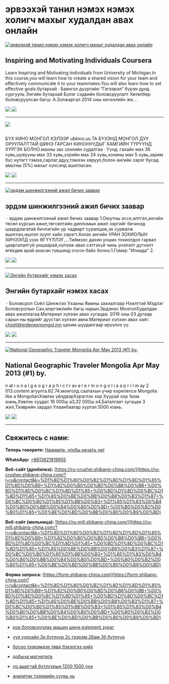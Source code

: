 # эрвээхэй танил нэмэх нэмэх холигч махыг худалдан авах онлайн

<a href="https://swt.shibang-china.com/?l=ru&img&k=%D1%8D%D1%80%D0%B2%D1%8D%D1%8D%D1%85%D1%8D%D0%B9+%D1%82%D0%B0%D0%BD%D0%B8%D0%BB+%D0%BD%D1%8D%D0%BC%D1%8D%D1%85+%D0%BD%D1%8D%D0%BC%D1%8D%D1%85+%D1%85%D0%BE%D0%BB%D0%B8%D0%B3%D1%87+%D0%BC%D0%B0%D1%85%D1%8B%D0%B3+%D1%85%D1%83%D0%B4%D0%B0%D0%BB%D0%B4%D0%B0%D0%BD+%D0%B0%D0%B2%D0%B0%D1%85+%D0%BE%D0%BD%D0%BB%D0%B0%D0%B9%D0%BD" target="_blank">![эрвээхэй танил нэмэх нэмэх холигч махыг худалдан авах онлайн](http://static.shibang-china.com/all-800x300/260.jpg)</a>

## Inspiring and Motivating Individuals Coursera
Learn Inspiring and Motivating Individuals from University of Michigan.In this course,you will learn how to create a shared vision for your team and effectively communicate it to your teammates.You will also learn how to set effective goals.бутархай&nbsp;&#0183;&#32;Баянгол дүүргийн “Гэгээрэл” бүрэн дунд сургууль Энгийн бутархай Бүлэг сэдвийн боловсруулалт Хөтөлбөр боловсруулсан багш: А.Золжаргал 2014 оны хичээлийн жи…


<a href="https://whatsapp.shibangsoft.com/WhatsApp.php" target="_blank" title="WhatsApp">![](http://static.shibang-china.com/icon/whatsapp.png)</a> <a href="https://swt.shibang-china.com/?l=ru&icon&k=%D1%8D%D1%80%D0%B2%D1%8D%D1%8D%D1%85%D1%8D%D0%B9+%D1%82%D0%B0%D0%BD%D0%B8%D0%BB+%D0%BD%D1%8D%D0%BC%D1%8D%D1%85+%D0%BD%D1%8D%D0%BC%D1%8D%D1%85+%D1%85%D0%BE%D0%BB%D0%B8%D0%B3%D1%87+%D0%BC%D0%B0%D1%85%D1%8B%D0%B3+%D1%85%D1%83%D0%B4%D0%B0%D0%BB%D0%B4%D0%B0%D0%BD+%D0%B0%D0%B2%D0%B0%D1%85+%D0%BE%D0%BD%D0%BB%D0%B0%D0%B9%D0%BD" target="_blank">![](http://static.shibang-china.com/icon/chat-ru.png)</a>

---

<a href="https://swt.shibang-china.com/?l=ru&img&k=%D1%8D%D1%80%D0%B2%D1%8D%D1%8D%D1%85%D1%8D%D0%B9+%D1%82%D0%B0%D0%BD%D0%B8%D0%BB+%D0%BD%D1%8D%D0%BC%D1%8D%D1%85+%D0%BD%D1%8D%D0%BC%D1%8D%D1%85+%D1%85%D0%BE%D0%BB%D0%B8%D0%B3%D1%87+%D0%BC%D0%B0%D1%85%D1%8B%D0%B3+%D1%85%D1%83%D0%B4%D0%B0%D0%BB%D0%B4%D0%B0%D0%BD+%D0%B0%D0%B2%D0%B0%D1%85+%D0%BE%D0%BD%D0%BB%D0%B0%D0%B9%D0%BD" target="_blank">![](http://static.shibang-china.com/all-800x300/696.jpg)</a>

## 
БҮХ КИНО МОНГОЛ ХЭЛЭЭР ubkino.us.ТА БҮХЭНД МОНГОЛ ДУУ ОРУУЛАЛТТАЙ ШИНЭ ГАРСАН КИНОНУУДЫГ ХАМГИЙН ТҮРҮҮНД ХҮРГЭХ БОЛНО.махны зах зээлийн судалгаа&nbsp;&#0183;&#32;Үүнд: гахайн мах 36 хувь,шувууны мах 33 хувь,үхрийн мах 24 хувь,хонины мах 5 хувь,зарим бүс нутагт тэмээ,сарлаг,адуу,тэмээн хяруул,болон ангийн зэрэг бусад амьтны (5%) махыг хүнсэнд ашигласан.


<a href="https://whatsapp.shibangsoft.com/WhatsApp.php" target="_blank" title="WhatsApp">![](http://static.shibang-china.com/icon/whatsapp.png)</a> <a href="https://swt.shibang-china.com/?l=ru&icon&k=%D1%8D%D1%80%D0%B2%D1%8D%D1%8D%D1%85%D1%8D%D0%B9+%D1%82%D0%B0%D0%BD%D0%B8%D0%BB+%D0%BD%D1%8D%D0%BC%D1%8D%D1%85+%D0%BD%D1%8D%D0%BC%D1%8D%D1%85+%D1%85%D0%BE%D0%BB%D0%B8%D0%B3%D1%87+%D0%BC%D0%B0%D1%85%D1%8B%D0%B3+%D1%85%D1%83%D0%B4%D0%B0%D0%BB%D0%B4%D0%B0%D0%BD+%D0%B0%D0%B2%D0%B0%D1%85+%D0%BE%D0%BD%D0%BB%D0%B0%D0%B9%D0%BD" target="_blank">![](http://static.shibang-china.com/icon/chat-ru.png)</a>

---

<a href="https://swt.shibang-china.com/?l=ru&img&k=%D1%8D%D1%80%D0%B2%D1%8D%D1%8D%D1%85%D1%8D%D0%B9+%D1%82%D0%B0%D0%BD%D0%B8%D0%BB+%D0%BD%D1%8D%D0%BC%D1%8D%D1%85+%D0%BD%D1%8D%D0%BC%D1%8D%D1%85+%D1%85%D0%BE%D0%BB%D0%B8%D0%B3%D1%87+%D0%BC%D0%B0%D1%85%D1%8B%D0%B3+%D1%85%D1%83%D0%B4%D0%B0%D0%BB%D0%B4%D0%B0%D0%BD+%D0%B0%D0%B2%D0%B0%D1%85+%D0%BE%D0%BD%D0%BB%D0%B0%D0%B9%D0%BD" target="_blank">![эрдэм шинжилгээний ажил бичих заавар](http://static.shibang-china.com/all-800x300/1061.jpg)</a>

## эрдэм шинжилгээний ажил бичих заавар
&nbsp;&#0183;&#32;эрдэм шинжилгээний ажил бичих заавар 1.Оюутны эссе,илтгэл,ангийн төсөл курсын ажил,төгсөлтийн дипломын ажил зэргийг бичихэд шаардлагатай бичлэгийн ур чадварт суралцаж,эх сурвалж ашиглах,ишлэл зүүлт хийх зэрэгт.Ахлах ангийн УРАН ЗОХИОЛЫН ХИЧЭЭЛД үзэх ӨГҮҮЛЛЭГ,…Тиймээс дахин унших тохиолдол гарвал цааргалалгүй уншаарай,хүлээж авах сэтгэхүй чинь үнэлэлт дүгнэлт өгөхдөө арай ахисан түвшинд очсон байх болно.1.Гомер &quot;Илиада&quot; 2.


<a href="https://whatsapp.shibangsoft.com/WhatsApp.php" target="_blank" title="WhatsApp">![](http://static.shibang-china.com/icon/whatsapp.png)</a> <a href="https://swt.shibang-china.com/?l=ru&icon&k=%D1%8D%D1%80%D0%B2%D1%8D%D1%8D%D1%85%D1%8D%D0%B9+%D1%82%D0%B0%D0%BD%D0%B8%D0%BB+%D0%BD%D1%8D%D0%BC%D1%8D%D1%85+%D0%BD%D1%8D%D0%BC%D1%8D%D1%85+%D1%85%D0%BE%D0%BB%D0%B8%D0%B3%D1%87+%D0%BC%D0%B0%D1%85%D1%8B%D0%B3+%D1%85%D1%83%D0%B4%D0%B0%D0%BB%D0%B4%D0%B0%D0%BD+%D0%B0%D0%B2%D0%B0%D1%85+%D0%BE%D0%BD%D0%BB%D0%B0%D0%B9%D0%BD" target="_blank">![](http://static.shibang-china.com/icon/chat-ru.png)</a>

---

<a href="https://swt.shibang-china.com/?l=ru&img&k=%D1%8D%D1%80%D0%B2%D1%8D%D1%8D%D1%85%D1%8D%D0%B9+%D1%82%D0%B0%D0%BD%D0%B8%D0%BB+%D0%BD%D1%8D%D0%BC%D1%8D%D1%85+%D0%BD%D1%8D%D0%BC%D1%8D%D1%85+%D1%85%D0%BE%D0%BB%D0%B8%D0%B3%D1%87+%D0%BC%D0%B0%D1%85%D1%8B%D0%B3+%D1%85%D1%83%D0%B4%D0%B0%D0%BB%D0%B4%D0%B0%D0%BD+%D0%B0%D0%B2%D0%B0%D1%85+%D0%BE%D0%BD%D0%BB%D0%B0%D0%B9%D0%BD" target="_blank">![Энгийн бутархайг нэмэх хасах](http://static.shibang-china.com/all-800x300/110.jpg)</a>

## Энгийн бутархайг нэмэх хасах
&nbsp;&#0183;&#32;Боловсрол Соёл Шинжлэх Ухааны Яамны захиалгаар Нээлттэй Мэдлэг Боловсролын Сан,мэргэжлийн багш нарын.Эрдэнэс МонголХудалдан авах ажиллагаа.Материал хүлээн авах хугацаа: 2019 оны 03 дугаар сарын ны өдрийг дуустал хүлээн авна.Материал хүлээн авах хаяг: choijil@erdenesmongol.mn цахим шуудангаар ирүүлнэ үү.


<a href="https://whatsapp.shibangsoft.com/WhatsApp.php" target="_blank" title="WhatsApp">![](http://static.shibang-china.com/icon/whatsapp.png)</a> <a href="https://swt.shibang-china.com/?l=ru&icon&k=%D1%8D%D1%80%D0%B2%D1%8D%D1%8D%D1%85%D1%8D%D0%B9+%D1%82%D0%B0%D0%BD%D0%B8%D0%BB+%D0%BD%D1%8D%D0%BC%D1%8D%D1%85+%D0%BD%D1%8D%D0%BC%D1%8D%D1%85+%D1%85%D0%BE%D0%BB%D0%B8%D0%B3%D1%87+%D0%BC%D0%B0%D1%85%D1%8B%D0%B3+%D1%85%D1%83%D0%B4%D0%B0%D0%BB%D0%B4%D0%B0%D0%BD+%D0%B0%D0%B2%D0%B0%D1%85+%D0%BE%D0%BD%D0%BB%D0%B0%D0%B9%D0%BD" target="_blank">![](http://static.shibang-china.com/icon/chat-ru.png)</a>

---

<a href="https://swt.shibang-china.com/?l=ru&img&k=%D1%8D%D1%80%D0%B2%D1%8D%D1%8D%D1%85%D1%8D%D0%B9+%D1%82%D0%B0%D0%BD%D0%B8%D0%BB+%D0%BD%D1%8D%D0%BC%D1%8D%D1%85+%D0%BD%D1%8D%D0%BC%D1%8D%D1%85+%D1%85%D0%BE%D0%BB%D0%B8%D0%B3%D1%87+%D0%BC%D0%B0%D1%85%D1%8B%D0%B3+%D1%85%D1%83%D0%B4%D0%B0%D0%BB%D0%B4%D0%B0%D0%BD+%D0%B0%D0%B2%D0%B0%D1%85+%D0%BE%D0%BD%D0%BB%D0%B0%D0%B9%D0%BD" target="_blank">![National Geographic Traveler Mongolia Apr May 2013 (#1) by.](http://static.shibang-china.com/all-800x300/1191.jpg)</a>

## National Geographic Traveler Mongolia Apr May 2013 (#1) by.
n at i o n a l g e o g r a p h i c t r av e l e r m o n g o l i a a p r i l m ay 2 013.content агуулга.62.74.монголд саатахын учир experience Mongolia like a MongolianХэвлэх үйлдвэрХэрэглэх хор Хуурай хор 1ком юань,Хэвлэх хуудас 16 000ш a3,32 000ш a4,Баталгаат хугацаа 3 жил,Тээврийн зардал Улаанбаатар хүртэл 5000 юань.


<a href="https://whatsapp.shibangsoft.com/WhatsApp.php" target="_blank" title="WhatsApp">![](http://static.shibang-china.com/icon/whatsapp.png)</a> <a href="https://swt.shibang-china.com/?l=ru&icon&k=%D1%8D%D1%80%D0%B2%D1%8D%D1%8D%D1%85%D1%8D%D0%B9+%D1%82%D0%B0%D0%BD%D0%B8%D0%BB+%D0%BD%D1%8D%D0%BC%D1%8D%D1%85+%D0%BD%D1%8D%D0%BC%D1%8D%D1%85+%D1%85%D0%BE%D0%BB%D0%B8%D0%B3%D1%87+%D0%BC%D0%B0%D1%85%D1%8B%D0%B3+%D1%85%D1%83%D0%B4%D0%B0%D0%BB%D0%B4%D0%B0%D0%BD+%D0%B0%D0%B2%D0%B0%D1%85+%D0%BE%D0%BD%D0%BB%D0%B0%D0%B9%D0%BD" target="_blank">![](http://static.shibang-china.com/icon/chat-ru.png)</a>

---
## Свяжитесь с нами:

**Теперь говорите:** [Нажмите, чтобы начать чат](https://swt.shibang-china.com?l=ru&contact&k=%D1%8D%D1%80%D0%B2%D1%8D%D1%8D%D1%85%D1%8D%D0%B9+%D1%82%D0%B0%D0%BD%D0%B8%D0%BB+%D0%BD%D1%8D%D0%BC%D1%8D%D1%85+%D0%BD%D1%8D%D0%BC%D1%8D%D1%85+%D1%85%D0%BE%D0%BB%D0%B8%D0%B3%D1%87+%D0%BC%D0%B0%D1%85%D1%8B%D0%B3+%D1%85%D1%83%D0%B4%D0%B0%D0%BB%D0%B4%D0%B0%D0%BD+%D0%B0%D0%B2%D0%B0%D1%85+%D0%BE%D0%BD%D0%BB%D0%B0%D0%B9%D0%BD)

**WhatsApp:**  [+8613621919955](https://whatsapp.shibangsoft.com/WhatsApp.php)

**Веб-сайт (дробилка):** [https://ru-crusher.shibang-china.com/](https://ru-crusher.shibang-china.com/?l=ru&contact&k=%D1%8D%D1%80%D0%B2%D1%8D%D1%8D%D1%85%D1%8D%D0%B9+%D1%82%D0%B0%D0%BD%D0%B8%D0%BB+%D0%BD%D1%8D%D0%BC%D1%8D%D1%85+%D0%BD%D1%8D%D0%BC%D1%8D%D1%85+%D1%85%D0%BE%D0%BB%D0%B8%D0%B3%D1%87+%D0%BC%D0%B0%D1%85%D1%8B%D0%B3+%D1%85%D1%83%D0%B4%D0%B0%D0%BB%D0%B4%D0%B0%D0%BD+%D0%B0%D0%B2%D0%B0%D1%85+%D0%BE%D0%BD%D0%BB%D0%B0%D0%B9%D0%BD)

**Веб-сайт (мельница):** [https://ru-mill.shibang-china.com/](https://ru-mill.shibang-china.com/?l=ru&contact&k=%D1%8D%D1%80%D0%B2%D1%8D%D1%8D%D1%85%D1%8D%D0%B9+%D1%82%D0%B0%D0%BD%D0%B8%D0%BB+%D0%BD%D1%8D%D0%BC%D1%8D%D1%85+%D0%BD%D1%8D%D0%BC%D1%8D%D1%85+%D1%85%D0%BE%D0%BB%D0%B8%D0%B3%D1%87+%D0%BC%D0%B0%D1%85%D1%8B%D0%B3+%D1%85%D1%83%D0%B4%D0%B0%D0%BB%D0%B4%D0%B0%D0%BD+%D0%B0%D0%B2%D0%B0%D1%85+%D0%BE%D0%BD%D0%BB%D0%B0%D0%B9%D0%BD)

**Форма запроса:** [https://form.shibang-china.com](https://form.shibang-china.com?l=ru&contact&k=%D1%8D%D1%80%D0%B2%D1%8D%D1%8D%D1%85%D1%8D%D0%B9+%D1%82%D0%B0%D0%BD%D0%B8%D0%BB+%D0%BD%D1%8D%D0%BC%D1%8D%D1%85+%D0%BD%D1%8D%D0%BC%D1%8D%D1%85+%D1%85%D0%BE%D0%BB%D0%B8%D0%B3%D1%87+%D0%BC%D0%B0%D1%85%D1%8B%D0%B3+%D1%85%D1%83%D0%B4%D0%B0%D0%BB%D0%B4%D0%B0%D0%BD+%D0%B0%D0%B2%D0%B0%D1%85+%D0%BE%D0%BD%D0%BB%D0%B0%D0%B9%D0%BD)

* [рок боловсруулах машин шинэ eqipment зураг](../128/%D1%80%D0%BE%D0%BA%20%D0%B1%D0%BE%D0%BB%D0%BE%D0%B2%D1%81%D1%80%D1%83%D1%83%D0%BB%D0%B0%D1%85%20%D0%BC%D0%B0%D1%88%D0%B8%D0%BD%20%D1%88%D0%B8%D0%BD%D1%8D%20eqipment%20%D0%B7%D1%83%D1%80%D0%B0%D0%B3.md)

* [уул уурхайн 3e бутлуур 2c тээрэм 26ам 3б бутлуур](../128/%D1%83%D1%83%D0%BB%20%D1%83%D1%83%D1%80%D1%85%D0%B0%D0%B9%D0%BD%203e%20%D0%B1%D1%83%D1%82%D0%BB%D1%83%D1%83%D1%80%202c%20%D1%82%D1%8D%D1%8D%D1%80%D1%8D%D0%BC%2026%D0%B0%D0%BC%203%D0%B1%20%D0%B1%D1%83%D1%82%D0%BB%D1%83%D1%83%D1%80.md)

* [босоо тээрэмдэх төвд бэхэлгээ хийх](../130/%D0%B1%D0%BE%D1%81%D0%BE%D0%BE%20%D1%82%D1%8D%D1%8D%D1%80%D1%8D%D0%BC%D0%B4%D1%8D%D1%85%20%D1%82%D3%A9%D0%B2%D0%B4%20%D0%B1%D1%8D%D1%85%D1%8D%D0%BB%D0%B3%D1%8D%D1%8D%20%D1%85%D0%B8%D0%B9%D1%85.md)

* [добыча магнетита](../130/%D0%B4%D0%BE%D0%B1%D1%8B%D1%87%D0%B0%20%D0%BC%D0%B0%D0%B3%D0%BD%D0%B5%D1%82%D0%B8%D1%82%D0%B0.md)

* [үр ашигтай бутлуурын 1200 1000 үнэ](../130/%D2%AF%D1%80%20%D0%B0%D1%88%D0%B8%D0%B3%D1%82%D0%B0%D0%B9%20%D0%B1%D1%83%D1%82%D0%BB%D1%83%D1%83%D1%80%D1%8B%D0%BD%201200%201000%20%D2%AF%D0%BD%D1%8D.md)

* [аналитик тээрмийн суурь нь](../130/%D0%B0%D0%BD%D0%B0%D0%BB%D0%B8%D1%82%D0%B8%D0%BA%20%D1%82%D1%8D%D1%8D%D1%80%D0%BC%D0%B8%D0%B9%D0%BD%20%D1%81%D1%83%D1%83%D1%80%D1%8C%20%D0%BD%D1%8C.md)